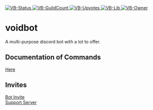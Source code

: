 <a href="https://discordbots.org/bot/395548989149413386">
  <img src="https://discordbots.org/api/widget/status/395548989149413386.svg" alt="VB-Status"/>
</a>
<a href="https://discordbots.org/bot/395548989149413386">
  <img src="https://discordbots.org/api/widget/servers/395548989149413386.svg" alt="VB-GuildCount"/>
</a>
<a href="https://discordbots.org/bot/395548989149413386">
  <img src="https://discordbots.org/api/widget/upvotes/395548989149413386.svg" alt="VB-Upvotes"/>
</a>
<a href="https://discordbots.org/bot/395548989149413386">
  <img src="https://discordbots.org/api/widget/lib/395548989149413386.svg" alt="VB-Lib"/>
</a>
<a href="https://discordbots.org/bot/395548989149413386">
  <img src="https://discordbots.org/api/widget/owner/395548989149413386.svg" alt="VB-Owner"/>
</a>

# voidbot
A multi-purpose discord bot with a lot to offer.

## Documentation of Commands
[Here](https://github.com/ry0id/voidbot/wiki)

## Invites
[Bot Invite](https://discordapp.com/oauth2/authorize/?permissions=8&scope=bot&client_id=395548989149413386)  
[Support Server](https://discord.gg/9Qu7aXe)
